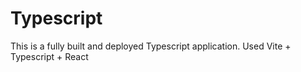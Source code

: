 # Typescript
This is a fully built and deployed Typescript application.
Used Vite + Typescript + React

